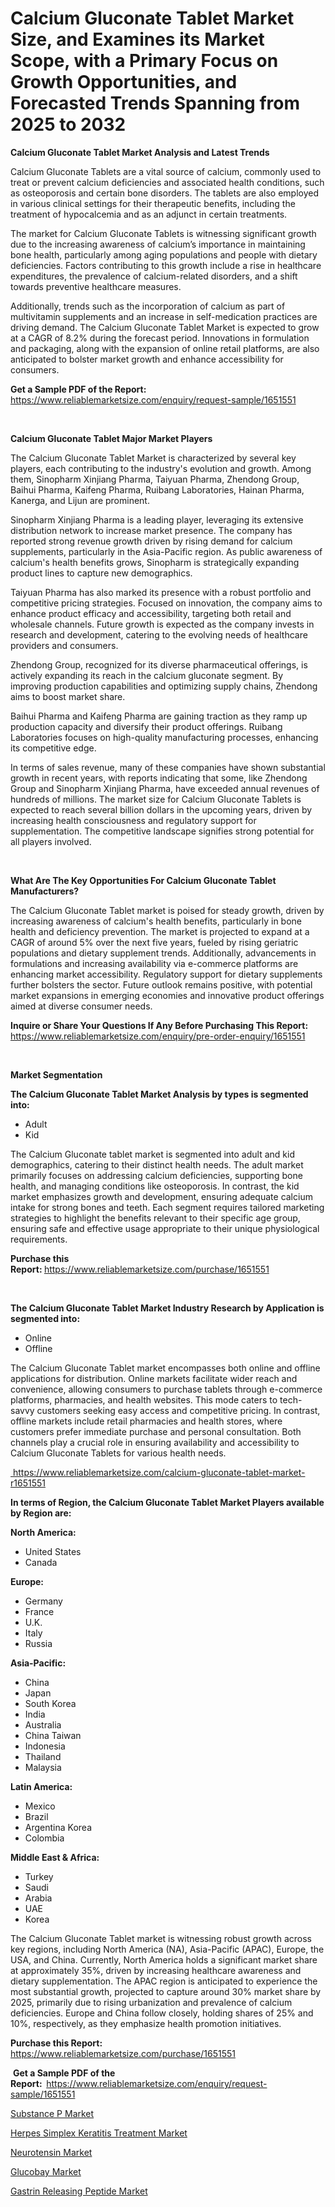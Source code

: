 <p><h1>Calcium Gluconate Tablet Market Size, and Examines its Market Scope, with a Primary Focus on Growth Opportunities, and Forecasted Trends Spanning from 2025 to 2032</h1></p><p><strong>Calcium Gluconate Tablet Market Analysis and Latest Trends</strong></p>
<p><p>Calcium Gluconate Tablets are a vital source of calcium, commonly used to treat or prevent calcium deficiencies and associated health conditions, such as osteoporosis and certain bone disorders. The tablets are also employed in various clinical settings for their therapeutic benefits, including the treatment of hypocalcemia and as an adjunct in certain treatments.</p><p>The market for Calcium Gluconate Tablets is witnessing significant growth due to the increasing awareness of calcium’s importance in maintaining bone health, particularly among aging populations and people with dietary deficiencies. Factors contributing to this growth include a rise in healthcare expenditures, the prevalence of calcium-related disorders, and a shift towards preventive healthcare measures.</p><p>Additionally, trends such as the incorporation of calcium as part of multivitamin supplements and an increase in self-medication practices are driving demand. The Calcium Gluconate Tablet Market is expected to grow at a CAGR of 8.2% during the forecast period. Innovations in formulation and packaging, along with the expansion of online retail platforms, are also anticipated to bolster market growth and enhance accessibility for consumers.</p></p>
<p><strong>Get a Sample PDF of the Report:&nbsp;</strong> <a href="https://www.reliablemarketsize.com/enquiry/request-sample/1651551?utm_campaign=1898&utm_medium=2&utm_source=Github&utm_content=ia&utm_term=08032025&utm_id=calcium-gluconate-tablet">https://www.reliablemarketsize.com/enquiry/request-sample/1651551</a></p>
<p>&nbsp;</p>
<p><strong>Calcium Gluconate Tablet Major Market Players</strong></p>
<p><p>The Calcium Gluconate Tablet Market is characterized by several key players, each contributing to the industry's evolution and growth. Among them, Sinopharm Xinjiang Pharma, Taiyuan Pharma, Zhendong Group, Baihui Pharma, Kaifeng Pharma, Ruibang Laboratories, Hainan Pharma, Kanerga, and Lijun are prominent.</p><p>Sinopharm Xinjiang Pharma is a leading player, leveraging its extensive distribution network to increase market presence. The company has reported strong revenue growth driven by rising demand for calcium supplements, particularly in the Asia-Pacific region. As public awareness of calcium's health benefits grows, Sinopharm is strategically expanding product lines to capture new demographics.</p><p>Taiyuan Pharma has also marked its presence with a robust portfolio and competitive pricing strategies. Focused on innovation, the company aims to enhance product efficacy and accessibility, targeting both retail and wholesale channels. Future growth is expected as the company invests in research and development, catering to the evolving needs of healthcare providers and consumers.</p><p>Zhendong Group, recognized for its diverse pharmaceutical offerings, is actively expanding its reach in the calcium gluconate segment. By improving production capabilities and optimizing supply chains, Zhendong aims to boost market share.</p><p>Baihui Pharma and Kaifeng Pharma are gaining traction as they ramp up production capacity and diversify their product offerings. Ruibang Laboratories focuses on high-quality manufacturing processes, enhancing its competitive edge.</p><p>In terms of sales revenue, many of these companies have shown substantial growth in recent years, with reports indicating that some, like Zhendong Group and Sinopharm Xinjiang Pharma, have exceeded annual revenues of hundreds of millions. The market size for Calcium Gluconate Tablets is expected to reach several billion dollars in the upcoming years, driven by increasing health consciousness and regulatory support for supplementation. The competitive landscape signifies strong potential for all players involved.</p></p>
<p>&nbsp;</p>
<p><strong>What Are The Key Opportunities For Calcium Gluconate Tablet Manufacturers?</strong></p>
<p><p>The Calcium Gluconate Tablet market is poised for steady growth, driven by increasing awareness of calcium's health benefits, particularly in bone health and deficiency prevention. The market is projected to expand at a CAGR of around 5% over the next five years, fueled by rising geriatric populations and dietary supplement trends. Additionally, advancements in formulations and increasing availability via e-commerce platforms are enhancing market accessibility. Regulatory support for dietary supplements further bolsters the sector. Future outlook remains positive, with potential market expansions in emerging economies and innovative product offerings aimed at diverse consumer needs.</p></p>
<p><strong>Inquire or Share Your Questions If Any Before Purchasing This Report:</strong> <a href="https://www.reliablemarketsize.com/enquiry/pre-order-enquiry/1651551?utm_campaign=1898&utm_medium=2&utm_source=Github&utm_content=ia&utm_term=08032025&utm_id=calcium-gluconate-tablet">https://www.reliablemarketsize.com/enquiry/pre-order-enquiry/1651551</a></p>
<p>&nbsp;</p>
<p><strong>Market Segmentation</strong></p>
<p><strong>The Calcium Gluconate Tablet Market Analysis by types is segmented into:</strong></p>
<p><ul><li>Adult</li><li>Kid</li></ul></p>
<p><p>The Calcium Gluconate tablet market is segmented into adult and kid demographics, catering to their distinct health needs. The adult market primarily focuses on addressing calcium deficiencies, supporting bone health, and managing conditions like osteoporosis. In contrast, the kid market emphasizes growth and development, ensuring adequate calcium intake for strong bones and teeth. Each segment requires tailored marketing strategies to highlight the benefits relevant to their specific age group, ensuring safe and effective usage appropriate to their unique physiological requirements.</p></p>
<p><strong>Purchase this Report:&nbsp;</strong><a href="https://www.reliablemarketsize.com/purchase/1651551?utm_campaign=1898&utm_medium=2&utm_source=Github&utm_content=ia&utm_term=08032025&utm_id=calcium-gluconate-tablet">https://www.reliablemarketsize.com/purchase/1651551</a></p>
<p>&nbsp;</p>
<p><strong>The Calcium Gluconate Tablet Market Industry Research by Application is segmented into:</strong></p>
<p><ul><li>Online</li><li>Offline</li></ul></p>
<p><p>The Calcium Gluconate Tablet market encompasses both online and offline applications for distribution. Online markets facilitate wider reach and convenience, allowing consumers to purchase tablets through e-commerce platforms, pharmacies, and health websites. This mode caters to tech-savvy customers seeking easy access and competitive pricing. In contrast, offline markets include retail pharmacies and health stores, where customers prefer immediate purchase and personal consultation. Both channels play a crucial role in ensuring availability and accessibility to Calcium Gluconate Tablets for various health needs.</p></p>
<p><a href="https://www.reliablemarketsize.com/calcium-gluconate-tablet-market-r1651551?utm_campaign=1898&utm_medium=2&utm_source=Github&utm_content=ia&utm_term=08032025&utm_id=calcium-gluconate-tablet">&nbsp;https://www.reliablemarketsize.com/calcium-gluconate-tablet-market-r1651551</a></p>
<p><strong>In terms of Region, the Calcium Gluconate Tablet Market Players available by Region are:</strong></p>
<p>
    <p> <strong> North America: </strong>
        <ul>
            <li>United States</li>
            <li>Canada</li>
        </ul>
        </p> 
    <p> <strong> Europe: </strong>
        <ul>
            <li>Germany</li>
            <li>France</li>
            <li>U.K.</li>
            <li>Italy</li>
            <li>Russia</li>
        </ul>
        </p> 
    <p> <strong> Asia-Pacific: </strong>
        <ul>
            <li>China</li>
            <li>Japan</li>
            <li>South Korea</li>
            <li>India</li>
            <li>Australia</li>
            <li>China Taiwan</li>
            <li>Indonesia</li>
            <li>Thailand</li>
            <li>Malaysia</li>
        </ul>
        </p> 
    <p> <strong> Latin America: </strong>
        <ul>
            <li>Mexico</li>
            <li>Brazil</li>
            <li>Argentina Korea</li>
            <li>Colombia</li>
        </ul>
        </p> 
    <p> <strong> Middle East & Africa: </strong>
        <ul>
            <li>Turkey</li>
            <li>Saudi</li>
            <li>Arabia</li>
            <li>UAE</li>
            <li>Korea</li>
        </ul>
    </p>
    </p>
<p><p>The Calcium Gluconate Tablet market is witnessing robust growth across key regions, including North America (NA), Asia-Pacific (APAC), Europe, the USA, and China. Currently, North America holds a significant market share at approximately 35%, driven by increasing healthcare awareness and dietary supplementation. The APAC region is anticipated to experience the most substantial growth, projected to capture around 30% market share by 2025, primarily due to rising urbanization and prevalence of calcium deficiencies. Europe and China follow closely, holding shares of 25% and 10%, respectively, as they emphasize health promotion initiatives.</p></p>
<p><strong>Purchase this Report: </strong><a href="https://www.reliablemarketsize.com/purchase/1651551?utm_campaign=1898&utm_medium=2&utm_source=Github&utm_content=ia&utm_term=08032025&utm_id=calcium-gluconate-tablet">https://www.reliablemarketsize.com/purchase/1651551</a></p>
<p>&nbsp;<strong>Get a Sample PDF of the Report:&nbsp;&nbsp;</strong><a href="https://www.reliablemarketsize.com/enquiry/request-sample/1651551?utm_campaign=1898&utm_medium=2&utm_source=Github&utm_content=ia&utm_term=08032025&utm_id=calcium-gluconate-tablet">https://www.reliablemarketsize.com/enquiry/request-sample/1651551</a></p>
<p><strong></strong></p>
<p><p><a href="https://github.com/ziringebrur1/Market-Research-Report-List-1/blob/main/substance-p-market.md?utm_campaign=1898&utm_medium=2&utm_source=Github&utm_content=ia&utm_term=08032025&utm_id=calcium-gluconate-tablet">Substance P Market</a></p><p><a href="https://github.com/sitarzerpa3d/Market-Research-Report-List-1/blob/main/herpes-simplex-keratitis-treatment-market.md?utm_campaign=1898&utm_medium=2&utm_source=Github&utm_content=ia&utm_term=08032025&utm_id=calcium-gluconate-tablet">Herpes Simplex Keratitis Treatment Market</a></p><p><a href="https://github.com/perbetpereir/Market-Research-Report-List-1/blob/main/neurotensin-market.md?utm_campaign=1898&utm_medium=2&utm_source=Github&utm_content=ia&utm_term=08032025&utm_id=calcium-gluconate-tablet">Neurotensin Market</a></p><p><a href="https://github.com/pelegeazlie5/Market-Research-Report-List-1/blob/main/glucobay-market.md?utm_campaign=1898&utm_medium=2&utm_source=Github&utm_content=ia&utm_term=08032025&utm_id=calcium-gluconate-tablet">Glucobay Market</a></p><p><a href="https://github.com/kevoncesya4j/Market-Research-Report-List-1/blob/main/gastrin-releasing-peptide-market.md?utm_campaign=1898&utm_medium=2&utm_source=Github&utm_content=ia&utm_term=08032025&utm_id=calcium-gluconate-tablet">Gastrin Releasing Peptide Market</a></p></p>